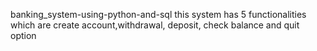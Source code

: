 banking_system-using-python-and-sql
this system has 5 functionalities which are create account,withdrawal, deposit, check balance and quit option
